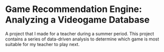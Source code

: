 # Game Recommendation Engine: Analyzing a Videogame Database
A project that I made for a teacher during a summer period. This project contains a series of data-driven analysis to determine which game is most suitable for my teacher to play next.
